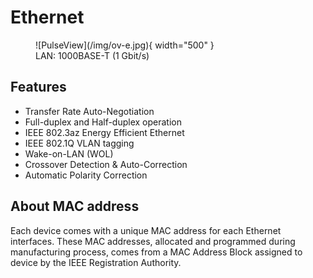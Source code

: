 # Ethernet

<figure markdown="span">
  ![PulseView](/img/ov-e.jpg){ width="500" }
  <figcaption>LAN: 1000BASE-T (1 Gbit/s)</figcaption>
</figure>

## Features
- Transfer Rate Auto-Negotiation
- Full-duplex and Half-duplex operation
- IEEE 802.3az Energy Efficient Ethernet
- IEEE 802.1Q VLAN tagging
- Wake-on-LAN (WOL)
- Crossover Detection & Auto-Correction
- Automatic Polarity Correction

## About MAC address
Each device comes with a unique MAC address for each Ethernet interfaces. These MAC addresses, allocated and programmed during manufacturing process, comes from a MAC Address Block assigned to device by the IEEE Registration Authority. 